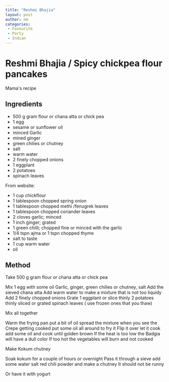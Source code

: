 ```yaml
---
title: "Reshmi Bhajia"
layout: post
author: nm
categories:
 - Favourite
 - Party
 - Indian
---
```


# Reshmi Bhajia / Spicy chickpea flour pancakes

Mama's recipe

## Ingredients

- 500 g gram flour or chana atta or chick pea
- 1 egg
- sesame or sunflower oil
- minced Garlic
- mined ginger
- green chilies or chutney
- salt
- warm water
- 2 finely chopped onions
- 1 eggplant
- 2 potatoes
- spinach leaves

From website:
- 1 cup chickflour
- 1 tablespoon chopped spring onion
- 1 tablespoon chopped methi /fenugrek leaves
- 1 tablespoon chopped coriander leaves
- 2 cloves garlic; minced
- 1 inch ginger; grated
- 1 green chilli; chopped fine or minced with the garlic
- 1/4 tspn ajma or 1 tspn chopped thyme
- salt to taste
- 1 cup warm water
- oil


## Method

Take 500 g gram flour or chana atta or chick pea

Mix 1 egg with some oil
Garlic, ginger, green chilies or chutney, salt
Add the sieved chana atta
Add warm water to make a mixture that is not too liquidy
Add 2 finely chopped onions
Grate 1 eggplant or slice thinly
2 potatoes thinly sliced or grated
spinach leaves ( use frozen ones that you thaw)

Mix all together

Warm the frying pan put a bit of oil spread the mixture when you see the
Crepe getting cooked put some oil all around to fry it
Flip it over let it cook add some oil and cook until golden brown
If the heat is too low the Badgia will have a dull color
If too hot the vegetables will burn and not cooked

Make Kokum chutney

Soak kokum for a couple of hours or overnight
Pass it through a sieve add some water salt red chili powder and make a chutney
It should not be runny

Or have it with yogurt
